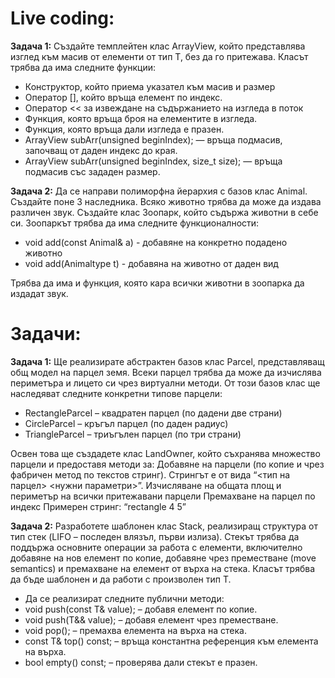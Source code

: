 # Live coding:

**Задача 1:** Създайте темплейтен клас ArrayView<T>, който представлява изглед към масив от елементи от тип T, без да го притежава. Класът трябва да има следните функции:

 - Конструктор, който приема указател към масив и размер
 - Оператор [], който връща елемент по индекс.
 - Оператор << за извеждане на съдържанието на изгледа в поток
 - Функция, която връща броя на елементите в изгледа.
 - Функция, която връща дали изгледа е празен.
 - ArrayView<T> subArr(unsigned beginIndex); — връща подмасив, започващ от даден индекс до края.
 - ArrayView<T> subArr(unsigned beginIndex, size_t size); — връща подмасив със зададен размер.

**Задача 2:** Да се направи полиморфна йерархия с базов клас Animal. Създайте поне 3 наследника. Всяко животно трябва да може да издава различен звук. Създайте клас Зоопарк, който съдържа животни в себе си. Зоопаркът трябва да има следните функционалности:

 - void add(const Animal& a) - добавяне на конкретно подадено животно
 - void add(Animaltype t) - добавяна на животно от даден вид

Трябва да има и функция, която кара всички животни в зоопарка да издадат звук.

# Задачи:

**Задача 1:** Ще реализирате абстрактен базов клас Parcel, представляващ общ модел на парцел земя. Всеки парцел трябва да може да изчислява периметъра и лицето си чрез виртуални методи. От този базов клас ще наследяват следните конкретни типове парцели:
 
 - RectangleParcel – квадратен парцел (по дадени две страни)
 - CircleParcel – кръгъл парцел (по даден радиус)
 - TriangleParcel – триъгълен парцел (по три страни)

Освен това ще създадете клас LandOwner, който съхранява множество парцели и предоставя методи за:
Добавяне на парцели (по копие и чрез фабричен метод по текстов стринг). Стрингът е от вида “<тип на парцел> <нужни параметри>”.
Изчисляване на общата площ и периметър на всички притежавани парцели
Премахване на парцел по индекс
Примерен стринг: “rectangle 4 5”


**Задача 2:** Разработете шаблонен клас Stack<T>, реализиращ структура от тип стек (LIFO – последен влязъл, първи излиза). Стекът трябва да поддържа основните операции за работа с елементи, включително добавяне на нов елемент по копие, добавяне чрез преместване (move semantics) и премахване на елемент от върха на стека.
Класът трябва да бъде шаблонен и да работи с произволен тип T.

 - Да се реализират следните публични методи:
 - void push(const T& value); – добавя елемент по копие.
 - void push(T&& value); – добавя елемент чрез преместване.
 - void pop(); – премахва елемента на върха на стека.
 - const T& top() const; – връща константна референция към елемента на върха.
 - bool empty() const; – проверява дали стекът е празен.

